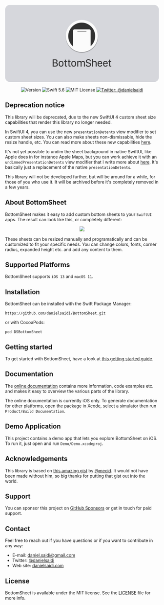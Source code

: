 <p align="center">
    <img src ="Resources/Logo.png" alt="BottomSheet Logo" title="BottomSheet" width=600 />
</p>

<p align="center">
    <img src="https://img.shields.io/github/v/release/danielsaidi/BottomSheet?color=%2300550&sort=semver" alt="Version" />
    <img src="https://img.shields.io/badge/Swift-5.6-orange.svg" alt="Swift 5.6" />
    <img src="https://img.shields.io/github/license/danielsaidi/BottomSheet" alt="MIT License" />
    <a href="https://twitter.com/danielsaidi">
        <img src="https://img.shields.io/badge/contact-@danielsaidi-blue.svg?style=flat" alt="Twitter: @danielsaidi" />
    </a>
</p>


## Deprecation notice

This library will be deprecated, due to the new SwiftUI 4 custom sheet size capabilities that render this library no longer needed.

In SwiftUI 4, you can use the new `presentationDetents` view modifier to set custom sheet sizes. You can also make sheets non-dismissable, hide the resize handle, etc. You can read more about these new capabilities [here](https://danielsaidi.com/blog/2022/06/15/swiftui-4-custom-sheet-sizes). 

It's not yet possible to undim the sheet background in native SwiftUI, like Apple does in for instance Apple Maps, but you can work achieve it with an `undimmedPresentationDetents` view modifier that I write more about [here](https://danielsaidi.com/blog/2022/06/21/undimmed-presentation-detents-in-swiftui). It's basically just a replacement of the native `presentationDetents`.

This library will not be developed further, but will be around for a while, for those of you who use it. It will be archived before it's completely removed in a few years.



## About BottomSheet

BottomSheet makes it easy to add custom bottom sheets to your `SwiftUI` apps. The result can look like this, or completely different:

<p align="center">
    <img src="Resources/Demo.gif" width=300 />
</p>

These sheets can be resized manually and programatically and can be customized to fit your specific needs. You can change colors, fonts, corner radius, expanded height etc. and add any content to them.



## Supported Platforms

BottomSheet supports `iOS 13` and `macOS 11`.



## Installation

BottomSheet can be installed with the Swift Package Manager:

```
https://github.com/danielsaidi/BottomSheet.git
```

or with CocoaPods:

```
pod DSBottomSheet
```



## Getting started

To get started with BottomSheet, have a look at [this getting started guide][GettingStarted].



## Documentation

The [online documentation][Documentation] contains more information, code examples etc. and makes it easy to overview the various parts of the library.

The online documentation is currently iOS only. To generate documentation for other platforms, open the package in Xcode, select a simulator then run `Product/Build Documentation`. 



## Demo Application

This project contains a demo app that lets you explore BottomSheet on iOS. To run it, just open and run `Demo/Demo.xcodeproj`.



## Acknowledgements

This library is based on [this amazing gist][MecidGist] by [@mecid][Mecid]. It would not have been made without him, so big thanks for putting that gist out into the world.



## Support

You can sponsor this project on [GitHub Sponsors][Sponsors] or get in touch for paid support. 



## Contact

Feel free to reach out if you have questions or if you want to contribute in any way:

* E-mail: [daniel.saidi@gmail.com][Email]
* Twitter: [@danielsaidi][Twitter]
* Web site: [danielsaidi.com][Website]



## License

BottomSheet is available under the MIT license. See the [LICENSE][License] file for more info.


[Email]: mailto:daniel.saidi@gmail.com
[Twitter]: http://www.twitter.com/danielsaidi
[Website]: http://www.danielsaidi.com
[Sponsors]: https://github.com/sponsors/danielsaidi

[Documentation]: https://danielsaidi.github.io/BottomSheet/documentation/bottomsheet/
[GettingStarted]: https://github.com/danielsaidi/BottomSheet/blob/master/Readmes/Getting-Started.md
[License]: https://github.com/danielsaidi/BottomSheet/blob/master/LICENSE

[Mecid]: http://www.twitter.com/mecid
[MecidGist]: https://gist.github.com/mecid/78eab34d05498d6c60ae0f162bfd81ee
